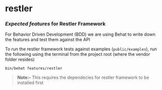 # restler
### *Expected features* for Restler Framework

For Behavior Driven Development (BDD) we are using Behat to write down the
features and test them against the API

To run the restler framework tests against examples (`public/examples`), run
the following using the terminal from the project root
(where the vendor folder resides)

    bin/behat features/restler

> **Note:-** This requires the dependecies for restler framework to be
> installed first